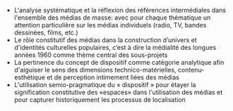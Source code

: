 - L'analyse systématique et la réflexion des références intermédiales dans l'ensemble des médias de masse: avec pour chaque thématique un attention particulière sur les médias individuels (radio, TV, bandes dessinées, films, etc.)
- Le rôle constitutif des médias dans la construction d’univers et d'identités culturelles populaires,  c’est à dire la médialité des longues années 1960 comme thème central des sous-projets
- La pertinence du concept de dispositif comme catégorie analytique afin d'aiguiser le sens des dimensions technico-matérielles, contenu-esthétique et de perception intimement liées des médias
- L'utilisation semio-pragmatique du « dispositif » pour étayer la signification constitutive des «espaces» dans l'utilisation des médias et pour capturer historiquement les processus de localisation

